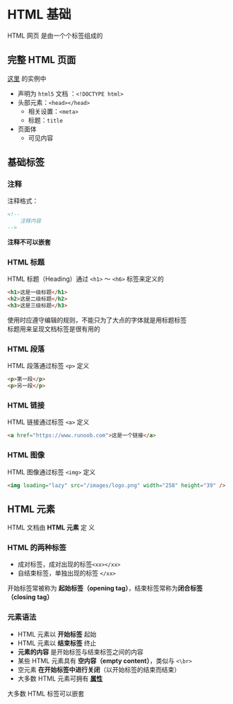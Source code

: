 # HTML 基础

HTML 网页 是由一个个标签组成的

## 完整 HTML 页面

[这里](HTML_基本介绍#简单实例) 的实例中

- 声明为 `html5` 文档 ：`<!DOCTYPE html>`
- 头部元素：`<head></head>`
  - 相关设置：`<meta>`
  - 标题：`title`
- 页面体
  - 可见内容

## 基础标签

### 注释

注释格式：

```html
<!--
	注释内容
-->
```

**注释不可以嵌套**

### HTML 标题

HTML 标题（Heading）通过 `<h1>` ～ `<h6>` 标签来定义的

```html
<h1>这是一级标题</h1>
<h2>这是二级标题</h2>
<h3>这是三级标题</h3>
```

使用时应遵守编辑的规则，不能只为了大点的字体就是用标题标签\
标题用来呈现文档标签是很有用的

### HTML 段落

HTML 段落通过标签 `<p>` 定义

```html
<p>第一段</p>
<p>另一段</p>
```

### HTML 链接

HTML 链接通过标签 `<a>` 定义

```html
<a href="https://www.runoob.com">这是一个链接</a>
```

### HTML 图像

HTML 图像通过标签 `<img>` 定义

```html
<img loading="lazy" src="/images/logo.png" width="258" height="39" />
```

## HTML 元素

HTML 文档由 **HTML 元素** 定 义

### HTML 的两种标签

- 成对标签，成对出现的标签`<xx></xx>`
- 自结束标签，单独出现的标签 `</xx>`

开始标签常被称为 **起始标签（opening tag）**，结束标签常称为**闭合标签（closing tag）**

### 元素语法

- HTML 元素以 **开始标签** 起始
- HTML 元素以 **结束标签** 终止
- **元素的内容** 是开始标签与结束标签之间的内容
- 某些 HTML 元素具有 **空内容（empty content）**，类似与 `<\br>`
- 空元素 **在开始标签中进行关闭**（以开始标签的结束而结束）
- 大多数 HTML 元素可拥有 **[属性](HTML_属性.md)**

大多数 HTML 标签可以嵌套